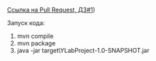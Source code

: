 [Ссылка на Pull Request, ДЗ#1](https://github.com/nikguscode/YLab/pull/1))

Запуск кода:
1) mvn compile
2) mvn package
3) java -jar target\YLabProject-1.0-SNAPSHOT.jar
